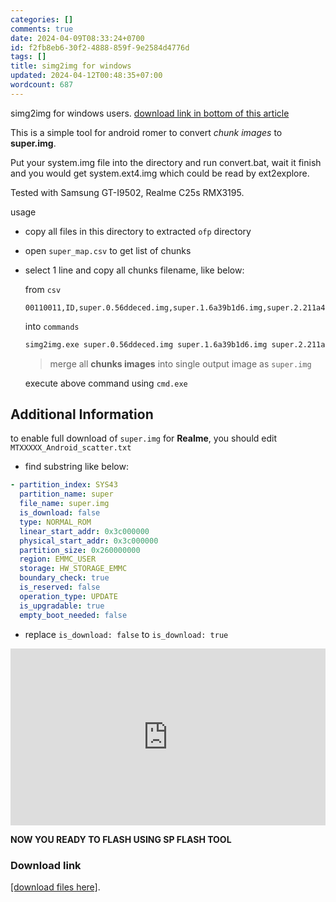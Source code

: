 ```yaml
---
categories: []
comments: true
date: 2024-04-09T08:33:24+0700
id: f2fb8eb6-30f2-4888-859f-9e2584d4776d
tags: []
title: simg2img for windows
updated: 2024-04-12T00:48:35+07:00
wordcount: 687
---
```




simg2img for windows users. [download link in bottom of this article](#download-link)

This is a simple tool for android romer to convert _chunk images_ to **super.img**.

Put your system.img file into the directory and run convert.bat, wait it finish and you would get system.ext4.img which could be read by ext2explore.

Tested with Samsung GT-I9502, Realme C25s RMX3195.

usage

- copy all files in this directory to extracted `ofp` directory
- open `super_map.csv` to get list of chunks
- select 1 line and copy all chunks filename, like below:

  from `csv`

  ```csv
  00110011,ID,super.0.56ddeced.img,super.1.6a39b1d6.img,super.2.211a4cce.img
  ```

  into `commands`

  ```bash
  simg2img.exe super.0.56ddeced.img super.1.6a39b1d6.img super.2.211a4cce.img super.img
  ```

  > merge all **chunks images** into single output image as `super.img`

  execute above command using `cmd.exe`

## Additional Information

to enable full download of `super.img` for **Realme**, you should edit `MTXXXXX_Android_scatter.txt`

- find substring like below:

```yaml
- partition_index: SYS43
  partition_name: super
  file_name: super.img
  is_download: false
  type: NORMAL_ROM
  linear_start_addr: 0x3c000000
  physical_start_addr: 0x3c000000
  partition_size: 0x260000000
  region: EMMC_USER
  storage: HW_STORAGE_EMMC
  boundary_check: true
  is_reserved: false
  operation_type: UPDATE
  is_upgradable: true
  empty_boot_needed: false
```

- replace `is_download: false` to `is_download: true`

<!-- [video tutorial](https://www.youtube.com/watch?v=i6rvuBauM4c) -->

<style>.embed-container { position: relative; padding-bottom: 56.25%; height: 0; overflow: hidden; max-width: 100%; } .embed-container iframe, .embed-container object, .embed-container embed { position: absolute; top: 0; left: 0; width: 100%; height: 100%; }</style><div class='embed-container'><iframe src='https://www.youtube.com/embed/i6rvuBauM4c' frameborder='0' allowfullscreen></iframe></div>

**NOW YOU READY TO FLASH USING SP FLASH TOOL**

### Download link

[[download files here]](https://github.com/dimaslanjaka/android-engineer/tree/master/simg2img_win).